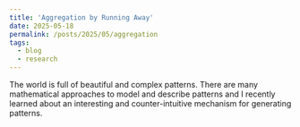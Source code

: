 ```yaml
---
title: 'Aggregation by Running Away'
date: 2025-05-18
permalink: /posts/2025/05/aggregation
tags:
  - blog
  - research
---
```


The world is full of beautiful and complex patterns. 
There are many mathematical approaches to model and describe patterns and I recently learned about an interesting and counter-intuitive mechanism for generating patterns.


